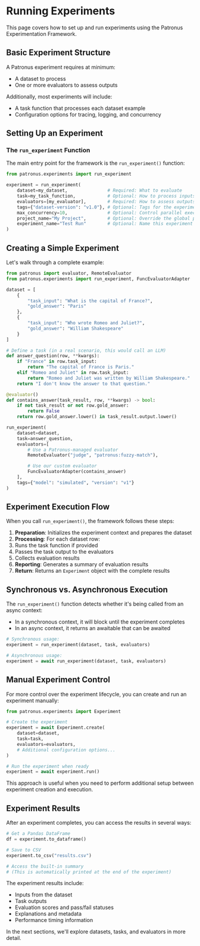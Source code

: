 # Running Experiments

This page covers how to set up and run experiments using the Patronus Experimentation Framework.

## Basic Experiment Structure

A Patronus experiment requires at minimum:

- A dataset to process
- One or more evaluators to assess outputs

Additionally, most experiments will include:

- A task function that processes each dataset example
- Configuration options for tracing, logging, and concurrency

## Setting Up an Experiment

### The `run_experiment` Function

The main entry point for the framework is the `run_experiment()` function:

```python
from patronus.experiments import run_experiment

experiment = run_experiment(
    dataset=my_dataset,               # Required: What to evaluate
    task=my_task_function,            # Optional: How to process inputs
    evaluators=[my_evaluator],        # Required: How to assess outputs
    tags={"dataset-version": "v1.0"}, # Optional: Tags for the experiment
    max_concurrency=10,               # Optional: Control parallel execution
    project_name="My Project",        # Optional: Override the global project name
    experiment_name="Test Run"        # Optional: Name this experiment run
)
```

## Creating a Simple Experiment

Let's walk through a complete example:

```python
from patronus import evaluator, RemoteEvaluator
from patronus.experiments import run_experiment, FuncEvaluatorAdapter

dataset = [
    {
        "task_input": "What is the capital of France?",
        "gold_answer": "Paris"
    },
    {
        "task_input": "Who wrote Romeo and Juliet?",
        "gold_answer": "William Shakespeare"
    }
]

# Define a task (in a real scenario, this would call an LLM)
def answer_question(row, **kwargs):
    if "France" in row.task_input:
        return "The capital of France is Paris."
    elif "Romeo and Juliet" in row.task_input:
        return "Romeo and Juliet was written by William Shakespeare."
    return "I don't know the answer to that question."

@evaluator()
def contains_answer(task_result, row, **kwargs) -> bool:
    if not task_result or not row.gold_answer:
        return False
    return row.gold_answer.lower() in task_result.output.lower()

run_experiment(
    dataset=dataset,
    task=answer_question,
    evaluators=[
        # Use a Patronus-managed evaluator
        RemoteEvaluator("judge", "patronus:fuzzy-match"),

        # Use our custom evaluator
        FuncEvaluatorAdapter(contains_answer)
    ],
    tags={"model": "simulated", "version": "v1"}
)
```

## Experiment Execution Flow

When you call `run_experiment()`, the framework follows these steps:

1. **Preparation**: Initializes the experiment context and prepares the dataset
1. **Processing**: For each dataset row:
1. Runs the task function if provided
1. Passes the task output to the evaluators
1. Collects evaluation results
1. **Reporting**: Generates a summary of evaluation results
1. **Return**: Returns an `Experiment` object with the complete results

## Synchronous vs. Asynchronous Execution

The `run_experiment()` function detects whether it's being called from an async context:

- In a synchronous context, it will block until the experiment completes
- In an async context, it returns an awaitable that can be awaited

```python
# Synchronous usage:
experiment = run_experiment(dataset, task, evaluators)

# Asynchronous usage:
experiment = await run_experiment(dataset, task, evaluators)
```

## Manual Experiment Control

For more control over the experiment lifecycle, you can create and run an experiment manually:

```python
from patronus.experiments import Experiment

# Create the experiment
experiment = await Experiment.create(
    dataset=dataset,
    task=task,
    evaluators=evaluators,
    # Additional configuration options...
)

# Run the experiment when ready
experiment = await experiment.run()
```

This approach is useful when you need to perform additional setup between experiment creation and execution.

## Experiment Results

After an experiment completes, you can access the results in several ways:

```python
# Get a Pandas DataFrame
df = experiment.to_dataframe()

# Save to CSV
experiment.to_csv("results.csv")

# Access the built-in summary
# (This is automatically printed at the end of the experiment)
```

The experiment results include:

- Inputs from the dataset
- Task outputs
- Evaluation scores and pass/fail statuses
- Explanations and metadata
- Performance timing information

In the next sections, we'll explore datasets, tasks, and evaluators in more detail.
